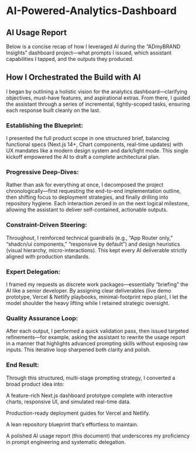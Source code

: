# AI-Powered-Analytics-Dashboard

## AI Usage Report
Below is a concise recap of how I leveraged AI during the “ADmyBRAND Insights” dashboard project—what prompts I issued, which assistant capabilities I tapped, and the outputs they produced.

## How I Orchestrated the Build with AI
I began by outlining a holistic vision for the analytics dashboard—clarifying objectives, must-have features, and aspirational extras. From there, I guided the assistant through a series of incremental, tightly-scoped tasks, ensuring each response built cleanly on the last.

### Establishing the Blueprint:
I presented the full product scope in one structured brief, balancing functional specs (Next.js 14+, Chart components, real-time updates) with UX mandates like a modern design system and dark/light mode. This single kickoff empowered the AI to draft a complete architectural plan.

### Progressive Deep-Dives:
Rather than ask for everything at once, I decomposed the project chronologically—first requesting the end-to-end implementation outline, then shifting focus to deployment strategies, and finally drilling into repository hygiene. Each interaction zeroed in on the next logical milestone, allowing the assistant to deliver self-contained, actionable outputs.

### Constraint-Driven Steering:
Throughout, I reinforced technical guardrails (e.g., “App Router only,” “shadcn/ui components,” “responsive by default”) and design heuristics (visual hierarchy, micro-interactions). This kept every AI deliverable strictly aligned with production standards.

### Expert Delegation:
I framed my requests as discrete work packages—essentially “briefing” the AI like a senior developer. By assigning clear deliverables (live demo prototype, Vercel & Netlify playbooks, minimal-footprint repo plan), I let the model shoulder the heavy lifting while I retained strategic oversight.

### Quality Assurance Loop:
After each output, I performed a quick validation pass, then issued targeted refinements—for example, asking the assistant to rewrite the usage report in a manner that highlights advanced prompting skills without exposing raw inputs. This iterative loop sharpened both clarity and polish.

### End Result:
Through this structured, multi-stage prompting strategy, I converted a broad product idea into:

A feature-rich Next.js dashboard prototype complete with interactive charts, responsive UI, and simulated real-time data.

Production-ready deployment guides for Vercel and Netlify.

A lean repository blueprint that’s effortless to maintain.

A polished AI usage report (this document) that underscores my proficiency in prompt engineering and systematic delegation.
